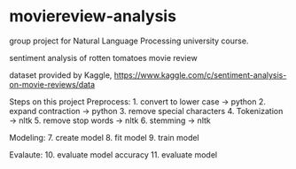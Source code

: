 # moviereview-analysis
group project for Natural Language Processing university course.

sentiment analysis of rotten tomatoes movie review

dataset provided by Kaggle, https://www.kaggle.com/c/sentiment-analysis-on-movie-reviews/data

Steps on this project
Preprocess:
    1. convert to lower case -> python
    2. expand contraction -> python
    3. remove special characters
    4. Tokenization -> nltk
    5. remove stop words -> nltk
    6. stemming -> nltk

Modeling:
    7. create model
    8. fit model
    9. train model

Evalaute:
    10. evaluate model accuracy
    11. evaluate model
    